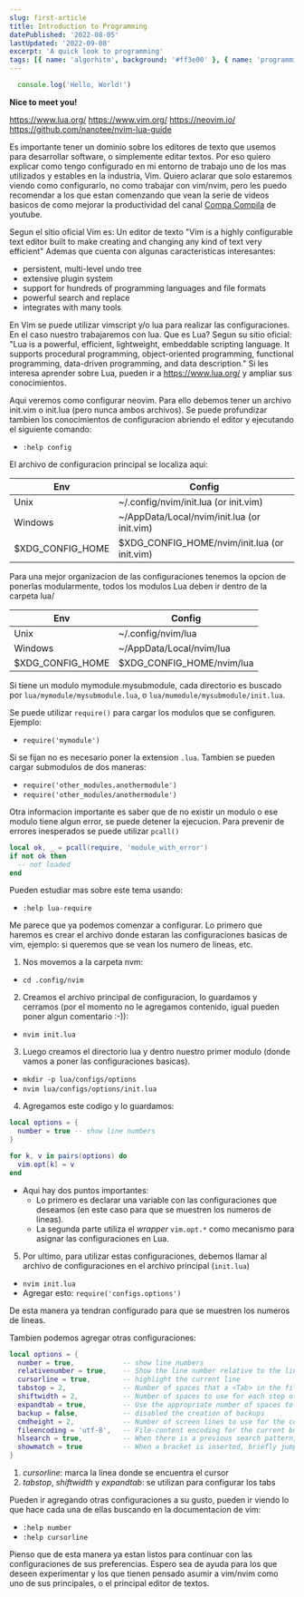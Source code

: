 ```yaml
---
slug: first-article
title: Introduction to Programming
datePublished: '2022-08-05'
lastUpdated: '2022-09-08'
excerpt: 'A quick look to programming'
tags: [{ name: 'algorhitm', background: '#ff3e00' }, { name: 'programming', background: '#ead41c' }]
---
```


```js
  console.log('Hello, World!')
```
**Nice to meet you!**

https://www.lua.org/
https://www.vim.org/
https://neovim.io/
https://github.com/nanotee/nvim-lua-guide

Es importante tener un dominio sobre los editores de texto que usemos para desarrollar software, o simplemente editar textos.
Por eso quiero explicar como tengo configurado en mi entorno de trabajo uno de los mas utilizados y estables en la industria, Vim.
Quiero aclarar que solo estaremos viendo como configurarlo, no como trabajar con vim/nvim, pero les puedo recomendar a los que estan comenzando que vean la serie de videos basicos de como mejorar la productividad del canal [Compa Compila](https://www.youtube.com/channel/UCEKs1YXXru5ZKwYh5QKS30w) de youtube.

Segun el sitio oficial Vim es:
Un editor de texto 
"Vim is a highly configurable text editor built to make creating and changing any kind of text very efficient"
Ademas que cuenta con algunas caracteristicas interesantes:

- persistent, multi-level undo tree
- extensive plugin system
- support for hundreds of programming languages and file formats
- powerful search and replace
- integrates with many tools

En Vim se puede utilizar vimscript y/o lua para realizar las configuraciones. En el caso nuestro trabajaremos con lua.
Que es Lua? Segun su sitio oficial:
"Lua is a powerful, efficient, lightweight, embeddable scripting language. It supports procedural programming, object-oriented programming, functional programming, data-driven programming, and data description."
Si les interesa aprender sobre Lua, pueden ir a https://www.lua.org/ y ampliar sus conocimientos.

Aqui veremos como configurar neovim. Para ello debemos tener un archivo init.vim o init.lua (pero nunca ambos archivos). Se puede profundizar tambien los conocimientos de configuracion abriendo el editor y ejecutando el siguiente comando:

- `:help config`

El archivo de configuracion principal se localiza aqui:

| Env              | Config                                       |
| ---------------- | -------------------------------------------- |
| Unix             | ~/.config/nvim/init.lua (or init.vim)        |
| Windows          | ~/AppData/Local/nvim/init.lua (or init.vim)  |
| $XDG_CONFIG_HOME | $XDG_CONFIG_HOME/nvim/init.lua (or init.vim) |

Para una mejor organizacion de las configuraciones tenemos la opcion de ponerlas modularmente, todos los modulos Lua deben ir dentro de la carpeta lua/

| Env              | Config                    |
| ---------------- | ------------------------- |
| Unix             | ~/.config/nvim/lua        |
| Windows          | ~/AppData/Local/nvim/lua  |
| $XDG_CONFIG_HOME | $XDG_CONFIG_HOME/nvim/lua |

Si tiene un modulo mymodule.mysubmodule, cada directorio es buscado por `lua/mymodule/mysubmodule.lua`, o `lua/mumodule/mysubmodule/init.lua`.

Se puede utilizar `require()` para cargar los modulos que se configuren. Ejemplo:

- ``require('mymodule')``

Si se fijan no es necesario poner la extension `.lua`. Tambien se pueden cargar submodulos de dos maneras:

* ``require('other_modules.anothermodule')``
* ``require('other_modules/anothermodule')``

Otra informacion importante es saber que de no existir un modulo o ese modulo tiene algun error, se puede detener la ejecucion. Para prevenir de errores inesperados se puede utilizar ``pcall()``

```lua
local ok, _ = pcall(require, 'module_with_error')
if not ok then
  -- not loaded
end
```
Pueden estudiar mas sobre este tema usando:
- ``:help lua-require``

Me parece que ya podemos comenzar a configurar. Lo primero que haremos es crear el archivo donde estaran las configuraciones basicas de vim, ejemplo: si queremos que se vean los numero de lineas, etc.

1. Nos movemos a la carpeta nvm:
  - ```cd .config/nvim```
2. Creamos el archivo principal de configuracion, lo guardamos y cerramos (por el momento no le agregamos contenido, igual pueden poner algun comentario :-)):
  - ```nvim init.lua```
3. Luego creamos el directorio lua y dentro nuestro primer modulo (donde vamos a poner las configuraciones basicas).
  - ```mkdir -p lua/configs/options```
  - ```nvim lua/configs/options/init.lua```
4. Agregamos este codigo y lo guardamos:

```lua
local options = {
  number = true -- show line numbers
}

for k, v in pairs(options) do
  vim.opt[k] = v
end
```
* Aqui hay dos puntos importantes:
  * Lo primero es declarar una variable con las configuraciones que deseamos (en este caso para que se muestren los numeros de lineas).
  * La segunda parte utiliza el *wrapper* `vim.opt.*` como mecanismo para asignar las configuraciones en Lua.

5. Por ultimo, para utilizar estas configuraciones, debemos llamar al archivo de configuraciones en el archivo principal (`init.lua`)
* ```nvim init.lua```
* Agregar esto: ```require('configs.options')```

De esta manera ya tendran configurado para que se muestren los numeros de lineas.

Tambien podemos agregar otras configuraciones:

```lua
local options = {
  number = true,            -- show line numbers
  relativenumber = true,    -- Show the line number relative to the line with the cursor in front of each line
  cursorline = true,        -- highlight the current line
  tabstop = 2,              -- Number of spaces that a <Tab> in the file counts for
  shiftwidth = 2,           -- Number of spaces to use for each step of (auto)indent
  expandtab = true,         -- Use the appropriate number of spaces to insert a <Tab>
  backup = false,           -- disabled the creation of backups
  cmdheight = 2,            -- Number of screen lines to use for the command-line
  fileencoding = 'utf-8',   -- File-content encoding for the current buffer
  hlsearch = true,          -- When there is a previous search pattern, highlight all its matches
  showmatch = true          -- When a bracket is inserted, briefly jump to the matching one
}


```
1. *cursorline*: marca la linea donde se encuentra el cursor
2. *tabstop*, *shiftwidth* y *expandtab*: se utilizan para configurar los tabs

Pueden ir agregando otras configuraciones a su gusto, pueden ir viendo lo que hace cada una de ellas buscando en la documentacion de vim:
- ``:help number``
- ``:help cursorline``

Pienso que de esta manera ya estan listos para continuar con las configuraciones de sus preferencias. Espero sea de ayuda para los que deseen experimentar y los que tienen pensado asumir a vim/nvim como uno de sus principales, o el principal editor de textos.

